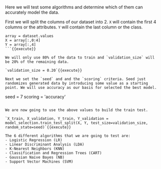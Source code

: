 Here we will test some algorithms and determine which of them can accurately model the data.

First we will split the columns of our dataset into 2. `X` will contain the first 4 columns or the attributes. `Y` will contain the last column or the class. 
```
array = dataset.values
X = array[:,0:4]
Y = array[:,4]
```{{execute}}

We will only use 80% of the data to train and `validation_size` will be 20% of the remaining data.

`validation_size = 0.20`{{execute}}

Next we set the `seed` and and the `scoring` criteria. Seed just randomizes generated data by introducing some value as a starting point. We will use accuracy as our basis for selected the best model.

```
seed = 7
scoring = 'accuracy'
```{{execute}}

We are now going to use the above values to build the train test.

`X_train, X_validation, Y_train, Y_validation = model_selection.train_test_split(X, Y, test_size=validation_size, random_state=seed)`{{execute}}

The 6 different algorithms that we are going to test are:
- Logistic Regression (LR)
- Linear Discriminant Analysis (LDA)
- K-Nearest Neighbors (KNN)
- Classification and Regression Trees (CART)
- Gaussian Naive Bayes (NB)
- Support Vector Machines (SVM)
